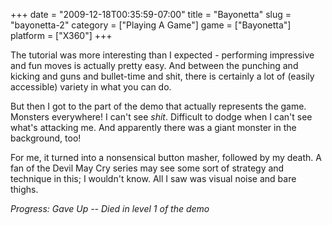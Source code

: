 +++
date = "2009-12-18T00:35:59-07:00"
title = "Bayonetta"
slug = "bayonetta-2"
category = ["Playing A Game"]
game = ["Bayonetta"]
platform = ["X360"]
+++

The tutorial was more interesting than I expected - performing impressive and fun moves is actually pretty easy.  And between the punching and kicking and guns and bullet-time and shit, there is certainly a lot of (easily accessible) variety in what you can do.

But then I got to the part of the demo that actually represents the game.  Monsters everywhere!  I can't see <i>shit</i>.  Difficult to dodge when I can't see what's attacking me.  And apparently there was a giant monster in the background, too!

For me, it turned into a nonsensical button masher, followed by my death.  A fan of the Devil May Cry series may see some sort of strategy and technique in this; I wouldn't know.  All I saw was visual noise and bare thighs.

<i>Progress: Gave Up -- Died in level 1 of the demo</i>